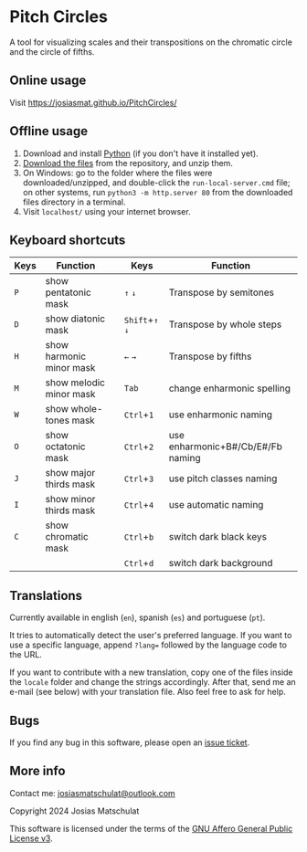 # Pitch Circles

A tool for visualizing scales and their transpositions on the chromatic circle and the circle of fifths.

## Online usage

Visit https://josiasmat.github.io/PitchCircles/

## Offline usage

1. Download and install [Python](https://www.python.org/) (if you don't have it installed yet).
2. [Download the files](../../archive/refs/heads/main.zip) from the repository, and unzip them.
3. On Windows: go to the folder where the files were downloaded/unzipped, and double-click the `run-local-server.cmd` file; on other systems, run `python3 -m http.server 80` from the downloaded files directory in a terminal.
4. Visit `localhost/` using your internet browser.

## Keyboard shortcuts

|Keys|Function||Keys|Function|
|-|-|-|-|-|
|`P`|show pentatonic mask||`↑` `↓`|Transpose by semitones|
|`D`|show diatonic mask||`Shift`+`↑` `↓`|Transpose by whole steps|
|`H`|show harmonic minor mask||`←` `→`|Transpose by fifths|
|`M`|show melodic minor mask||`Tab`|change enharmonic spelling|
|`W`|show whole-tones mask||`Ctrl`+`1`|use enharmonic naming|
|`O`|show octatonic mask||`Ctrl`+`2`|use enharmonic+B#/Cb/E#/Fb naming|
|`J`|show major thirds mask||`Ctrl`+`3`|use pitch classes naming|
|`I`|show minor thirds mask||`Ctrl`+`4`|use automatic naming|
|`C`|show chromatic mask||`Ctrl`+`b`|switch dark black keys|
||||`Ctrl`+`d`|switch dark background|

## Translations

Currently available in english (`en`), spanish (`es`) and portuguese (`pt`).

It tries to automatically detect the user's preferred language. If you want to use a specific language, append `?lang=` followed by the language code to the URL.

If you want to contribute with a new translation, copy one of the files inside the `locale` folder and change the strings accordingly. After that, send me an e-mail (see below) with your translation file. Also feel free to ask for help.

## Bugs

If you find any bug in this software, please open an [issue ticket](../../issues).

## More info

Contact me: josiasmatschulat@outlook.com

Copyright 2024 Josias Matschulat

This software is licensed under the terms of the [GNU Affero General Public License v3](https://www.gnu.org/licenses/agpl-3.0.html).
